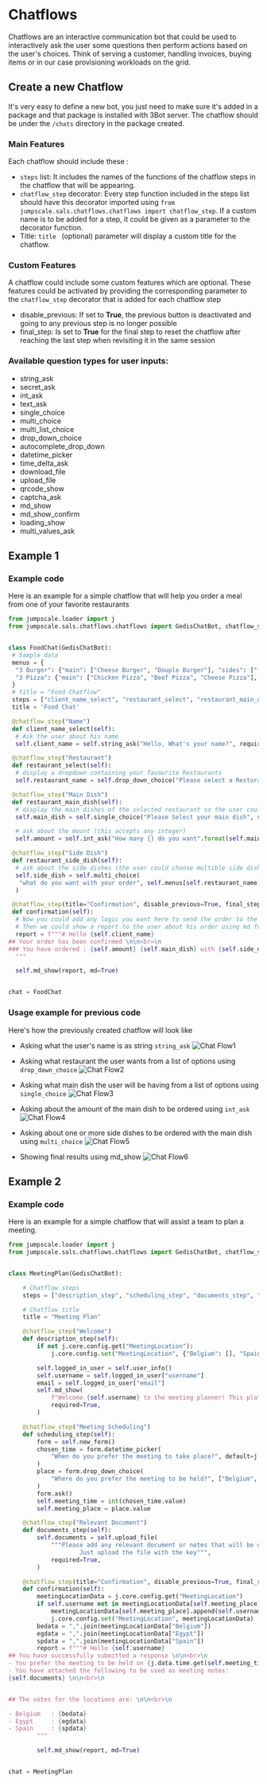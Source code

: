# Chatflows


Chatflows are an interactive communication bot that could be used to interactively ask the user some questions then perform actions based on the user's choices. Think of serving a customer, handling invoices, buying items or in our case provisioning workloads on the grid.

## Create a new Chatflow

It's very easy to define a new bot, you just need to make sure it's added in a package and that package is installed with 3Bot server. The chatflow should be under the `/chats` directory in the package created.

### Main Features
Each chatflow should include these :
- `steps` list:
 It includes the names of the functions of the chatflow steps in the chatflow that will be appearing.
- `chatflow_step` decorator:
 Every step function included in the steps list should have this decorator imported using `from jumpscale.sals.chatflows.chatflows import chatflow_step`. If a custom name is to be added for a step, it could be given as a parameter to the decorator function.
- Title:
 `title ` (optional) parameter will display a custom title for the chatflow.

### Custom Features

A chatflow could include some custom features which are optional. These features could be activated by providing the corresponding parameter to the `chatflow_step` decorator that is added for each chatflow step

- disable_previous:
 If set to **True**, the previous button is deactivated and going to any previous step is no longer possible
- final_step:
 Is set to **True** for the final step to reset the chatflow after reaching the last step when revisiting it in the same session

### Available question types for user inputs:

- string_ask
- secret_ask
- int_ask
- text_ask
- single_choice
- multi_choice
- multi_list_choice
- drop_down_choice
- autocomplete_drop_down
- datetime_picker
- time_delta_ask
- download_file
- upload_file
- qrcode_show
- captcha_ask
- md_show
- md_show_confirm
- loading_show
- multi_values_ask


## Example 1

### Example code
Here is an example for a simple chatflow that will help you order a meal from one of your favorite restaurants

```python
from jumpscale.loader import j
from jumpscale.sals.chatflows.chatflows import GedisChatBot, chatflow_step


class FoodChat(GedisChatBot):
 # Sample data
 menus = {
  "3 Burger": {"main": ["Cheese Burger", "Douple Burger"], "sides": ["fries", "Onion rings"]},
  "3 Pizza": {"main": ["Chicken Pizza", "Beef Pizza", "Cheese Pizza"], "sides": ["fries", "Cheese"]},
 }
 # title = "Food Chatflow"
 steps = ["client_name_select", "restaurant_select", "restaurant_main_dish", "restaurant_side_dish", "confirmation"]
 title = 'Food Chat'

 @chatflow_step("Name")
 def client_name_select(self):
  # Ask the user about his name
  self.client_name = self.string_ask("Hello, What's your name?", required=True)

 @chatflow_step("Restaurant")
 def restaurant_select(self):
  # display a dropdown containing your favourite Restaurants
  self.restaurant_name = self.drop_down_choice("Please select a Resturant", list(self.menus.keys()))

 @chatflow_step("Main Dish")
 def restaurant_main_dish(self):
  # display the main dishes of the selected restaurant so the user could choose only one dish
  self.main_dish = self.single_choice("Please Select your main dish", self.menus[self.restaurant_name]["main"])

  # ask about the mount (this accepts any integer)
  self.amount = self.int_ask("How many {} do you want".format(self.main_dish))

 @chatflow_step("Side Dish")
 def restaurant_side_dish(self):
  # ask about the side dishes (the user could choose multible side dishes)
  self.side_dish = self.multi_choice(
   "what do you want with your order", self.menus[self.restaurant_name]["sides"]
  )

 @chatflow_step(title="Confirmation", disable_previous=True, final_step=True)
 def confirmation(self):
  # Now you could add any logic you want here to send the order to the restaurant
  # Then we could show a report to the user about his order using md format
  report = f"""# Hello {self.client_name}
## Your order has been confirmed \n\n<br>\n
### You have ordered : {self.amount} {self.main_dish} with {self.side_dish}
  """

  self.md_show(report, md=True)


chat = FoodChat

```

### Usage example for previous code
<!-- # TODO Describe chatflows more include step configurations like last step and previous-->

Here's how the previously created chatflow will look like

- Asking what the user's name is as string `string_ask`
![Chat Flow1](img/chat1.png)

- Asking what restaurant the user wants from a list of options using `drop_down_choice`
![Chat Flow2](img/chat2.png)

- Asking what main dish the user will be having from a list of options using `single_choice`
![Chat Flow3](img/chat3.png)

- Asking about the amount of the main dish to be ordered using `int_ask`
![Chat Flow4](img/chat4.png)

- Asking about one or more side dishes to be ordered with the main dish using `multi_choice`
![Chat Flow5](img/chat5.png)

- Showing final results using md_show
![Chat Flow6](img/chat6.png)


## Example 2

### Example code
Here is an example for a simple chatflow that will assist a team to plan a meeting.

```python
from jumpscale.loader import j
from jumpscale.sals.chatflows.chatflows import GedisChatBot, chatflow_step


class MeetingPlan(GedisChatBot):

    # Chatflow steps
    steps = ["description_step", "scheduling_step", "documents_step", "confirmation"]

    # Chatflow title
    title = "Meeting Plan"

    @chatflow_step("Welcome")
    def description_step(self):
        if not j.core.config.get("MeetingLocation"):
            j.core.config.set("MeetingLocation", {"Belgium": [], "Spain": [], "Egypt": []})

        self.logged_in_user = self.user_info()
        self.username = self.logged_in_user["username"]
        email = self.logged_in_user["email"]
        self.md_show(
            f"Welcome {self.username} to the meeting planner! This platform will be used to plan and gather required information for the next meeting.",
            required=True,
        )

    @chatflow_step("Meeting Scheduling")
    def scheduling_step(self):
        form = self.new_form()
        chosen_time = form.datetime_picker(
            "When do you prefer the meeting to take place?", default=j.data.time.get().timestamp, required=True
        )
        place = form.drop_down_choice(
            "Where do you prefer the meeting to be held?", ["Belgium", "Spain", "Egypt"], required=True
        )
        form.ask()
        self.meeting_time = int(chosen_time.value)
        self.meeting_place = place.value

    @chatflow_step("Relevant Document")
    def documents_step(self):
        self.documents = self.upload_file(
            """Please add any relevant document or notes that will be used in the meeting
                    Just upload the file with the key""",
            required=True,
        )

    @chatflow_step(title="Confirmation", disable_previous=True, final_step=True)
    def confirmation(self):
        meetingLocationData = j.core.config.get("MeetingLocation")
        if self.username not in meetingLocationData[self.meeting_place]:
            meetingLocationData[self.meeting_place].append(self.username)
            j.core.config.set("MeetingLocation", meetingLocationData)
        bedata = ",".join(meetingLocationData["Belgium"])
        egdata = ",".join(meetingLocationData["Egypt"])
        spdata = ",".join(meetingLocationData["Spain"])
        report = f"""# Hello {self.username}
## You have successfully submitted a response \n\n<br>\n
- You prefer the meeting to be held on {j.data.time.get(self.meeting_time).format()} in {self.meeting_place}
- You have attached the following to be used as meeting notes:
{self.documents} \n\n<br>\n


## The votes for the locations are: \n\n<br>\n

- Belgium   : {bedata}
- Egypt     : {egdata}
- Spain     : {spdata}
        """

        self.md_show(report, md=True)


chat = MeetingPlan

```
